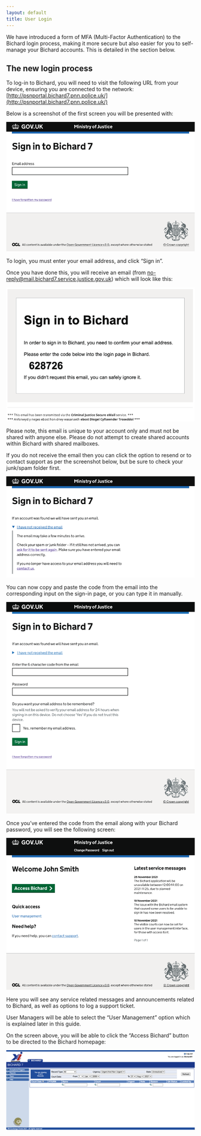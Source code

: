 ```yaml
---
layout: default
title: User Login
---
```


We have introduced a form of MFA (Multi-Factor Authentication) to the Bichard login process, making it more secure but also easier for you to self-manage your Bichard accounts. This is detailed in the section below.

## The new login process
To log-in to Bichard, you will need to visit the following URL from your device, ensuring you are connected to the network:
[http://psnportal.bichard7.pnn.police.uk/](http://psnportal.bichard7.pnn.police.uk/)

Below is a screenshot of the first screen you will be presented with:

![Login page](image1.png)

To login, you must enter your email address, and click “Sign in”.

Once you have done this, you will receive an email (from no-reply@mail.bichard7.service.justice.gov.uk) which will look like this:

![Verification email](image2.png)

Please note, this email is unique to your account only and must not be shared with anyone else. Please do not attempt to create shared accounts within Bichard with shared mailboxes.

If you do not receive the email then you can click the option to resend or to contact support as per the screenshot below, but be sure to check your junk/spam folder first.

![Sent email page](image3.png)

You can now copy and paste the code from the email into the corresponding input on the sign-in page, or you can type it in manually.

![Sign in page](image4.png)

Once you’ve entered the code from the email along with your Bichard password, you will see the following screen:

![Home page](image5.png)

Here you will see any service related messages and announcements related to Bichard, as well as options to log a support ticket.

User Managers will be able to select the “User Management” option which is explained later in this guide.

On the screen above, you will be able to click the “Access Bichard” button to be directed to the Bichard homepage:

![Bichard home](image6.png)

